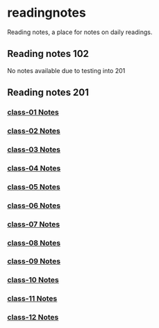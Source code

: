 # readingnotes

Reading notes, a place for notes on daily readings.

## Reading notes 102

No notes available due to testing into 201

## Reading notes 201

### [class-01 Notes](/class-01.md)

### [class-02 Notes](/class-02.md)

### [class-03 Notes](/class-03.md)

### [class-04 Notes](/class-04.md)

### [class-05 Notes](/class-05.md)

### [class-06 Notes](/class-06.md)

### [class-07 Notes](/class-07.md)

### [class-08 Notes](/class-08.md)

### [class-09 Notes](/class-09.md)

### [class-10 Notes](/class-10.md)

### [class-11 Notes](/class-11.md)

### [class-12 Notes](/class-12.md)
